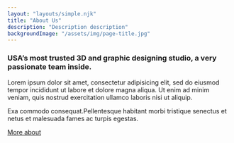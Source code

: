 ```yaml
---
layout: "layouts/simple.njk"
title: "About Us"
description: "Description description"
backgroundImage: "/assets/img/page-title.jpg"
---
```


### USA’s most trusted 3D and graphic designing studio, a very passionate team inside.

Lorem ipsum dolor sit amet, consectetur adipisicing elit, sed do eiusmod tempor incididunt ut labore et dolore magna aliqua. Ut enim ad minim veniam, quis nostrud exercitation ullamco laboris nisi ut aliquip.

Exa commodo consequat.Pellentesque habitant morbi tristique senectus et netus et malesuada fames ac turpis egestas.

<a href="#" class="button">More about</a>

                   
                